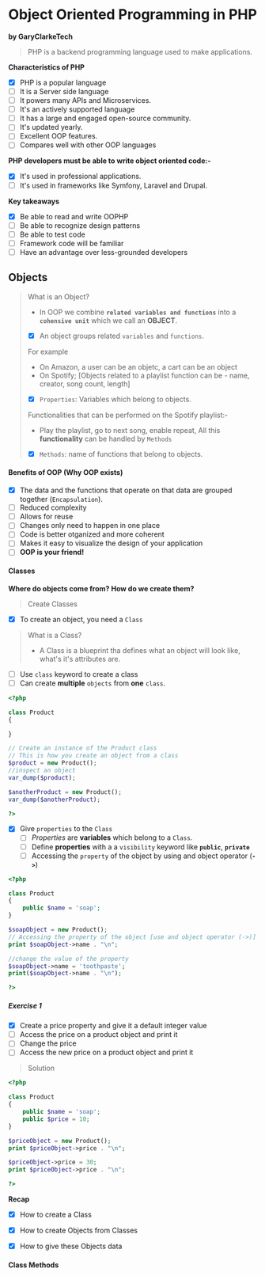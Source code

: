# Object Oriented Programming in PHP
**by GaryClarkeTech**

> PHP is a backend programming language used to make applications.

**Characteristics of PHP**
- [x] PHP is a popular language
- [ ] It is a Server side language
- [ ] It powers many APIs and Microservices.
- [ ] It's an actively supported language
- [ ] It has a large and engaged open-source community.
- [ ] It's updated yearly.
- [ ] Excellent OOP features.
- [ ] Compares well with other OOP languages

**PHP developers must be able to write object oriented code:-**
- [x] It's used in professional applications.
- [ ] It's used in frameworks like Symfony, Laravel and Drupal.

**Key takeaways**
- [x] Be able to read and write OOPHP
- [ ] Be able to recognize design patterns
- [ ] Be able to test code
- [ ] Framework code will be familiar
- [ ] Have an advantage over less-grounded developers

## Objects
> What is an Object?
>
> - In OOP we combine **`related variables and functions`** into a **`cohensive unit`** which we call an **OBJECT**.
> - [x] An object groups related `variables` and `functions`.
> 
> For example
> - On Amazon, a user can be an objetc, a cart can be an object
> - On Spotify; [Objects related to a playlist function can be - name, creator, song count, length]
>
> - [x] `Properties`: Variables which belong to objects.
> 
> Functionalities that can be performed on the Spotify playlist:-
> - Play the playlist, go to next song, enable repeat,
> All this **functionality** can be handled by `Methods`
> 
> - [x] `Methods`: name of functions that belong to objects.

#### Benefits of OOP (Why OOP exists)
- [x] The data and the functions that operate on that data are grouped together (`Encapsulation`).
- [ ] Reduced complexity 
- [ ] Allows for  reuse
- [ ] Changes only need to happen in one place
- [ ] Code is better otganized and more coherent
- [ ] Makes it easy to visualize the design of your application
- [ ] **OOP is your friend!**

#### Classes
**Where do objects come from? How do we create them?**
> Create Classes
- [x] To create an object, you need a `Class`
> What is a Class?
> - A Class is a blueprint tha defines what an object will look like, what's it's attributes are.
- [ ] Use `class` keyword to create a class
- [ ] Can create **multiple** `objects` from **one** `class`.

```php
<?php 

class Product 
{

}

// Create an instance of the Product class
// This is how you create an object from a class
$product = new Product();
//inspect an object 
var_dump($product);

$anotherProduct = new Product();
var_dump($anotherProduct);

?>
```

- [x] Give `properties` to the `Class`
  - [ ] *Properties* are **variables** which belong to a `Class`.
  - [ ] Define **properties** with a a `visibility` keyword like **`public`**, **`private`**
  - [ ] Accessing the `property` of the object by using and object operator (**`->`**)

```php
<?php 

class Product 
{
    public $name = 'soap';
}

$soapObject = new Product();
// Accessing the property of the object [use and object operator (->)]
print $soapObject->name . "\n"; 

//change the value of the property
$soapObject->name = 'toothpaste';
print($soapObject->name . "\n");

?>
```

##### Exercise 1
- [x] Create a price property and give it a default integer value
- [ ] Access the price on a product object and print it
- [ ] Change the price
- [ ] Access the new price on a product object and print it
> Solution 
```php
<?php 

class Product 
{
    public $name = 'soap';
    public $price = 10;
}

$priceObject = new Product();
print $priceObject->price . "\n";

$priceObject->price = 30;
print $priceObject->price . "\n";

?>
```
**Recap**
- [x] How to create a Class
- [x] How to create Objects from Classes
- [x] How to give these Objects data


#### Class Methods



